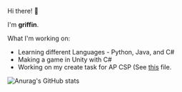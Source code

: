 Hi there! 👋

I'm **griffin**.

What I'm working on: 
* Learning different Languages - Python, Java, and C#
* Making a game in Unity with C#
* Working on my create task for AP CSP (See [this](https://github.com/gr1ffin/Python-Creations/blob/main/combination.py) file.


![Anurag's GitHub stats](https://github-readme-stats.vercel.app/api?username=gr1ffin&show_icons=true&theme=dracula)

